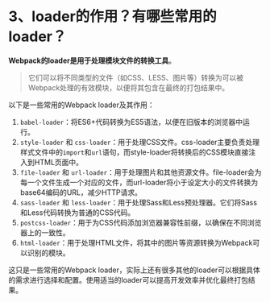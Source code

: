 # 3、loader的作用？有哪些常用的loader？

**Webpack的loader是用于处理模块文件的转换工具**。

> 它们可以将不同类型的文件（如CSS、LESS、图片等）转换为可以被Webpack处理的有效模块，以便将其包含在最终的打包结果中。

以下是一些常用的Webpack loader及其作用：

1. `babel-loader`：将ES6+代码转换为ES5语法，以便在旧版本的浏览器中运行。
2. `style-loader` 和 `css-loader`：用于处理CSS文件。css-loader主要负责处理样式文件中的`import`和`url`语句，而style-loader将转换后的CSS模块直接注入到HTML页面中。
3. `file-loader` 和 `url-loader`：用于处理图片和其他资源文件。file-loader会为每一个文件生成一个对应的文件，而url-loader将小于设定大小的文件转换为base64编码的URL，减少HTTP请求。
4. `sass-loader` 和 `less-loader`：用于处理Sass和Less预处理器。它们将Sass和Less代码转换为普通的CSS代码。
5. `postcss-loader`：用于为CSS代码添加浏览器兼容性前缀，以确保在不同浏览器上的一致性。
6. `html-loader`：用于处理HTML文件，将其中的图片等资源转换为Webpack可以识别的模块。

这只是一些常用的Webpack loader，实际上还有很多其他的loader可以根据具体的需求进行选择和配置。使用适当的loader可以提高开发效率并优化最终打包结果。
